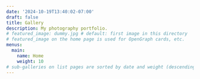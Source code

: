 ```yaml
---
date: '2024-10-19T13:40:02-07:00'
draft: false
title: Gallery
description: My photography portfolio.
# featured_image: dummy.jpg # default: first image in this directory
# featured_image on the home page is used for OpenGraph cards, etc.
menus:
  main:
    name: Home
    weight: 10
# sub-galleries on list pages are sorted by date and weight (descending)
---
```

